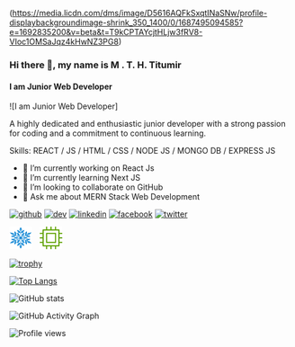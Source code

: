(https://media.licdn.com/dms/image/D5616AQFkSxqtINaSNw/profile-displaybackgroundimage-shrink_350_1400/0/1687495094585?e=1692835200&v=beta&t=T9kCPTAYcjtHLjw3fRV8-VIoc1OMSaJqz4kHwNZ3PG8)
### Hi there 👋, my name is M . T. H. Titumir
#### I am Junior Web Developer
![I am Junior Web Developer]

A highly dedicated and enthusiastic junior developer with a strong passion for coding and a commitment to continuous learning.

Skills: REACT / JS / HTML / CSS / NODE JS / MONGO DB / EXPRESS JS

- 🔭 I’m currently working on React Js 
- 🌱 I’m currently learning Next JS 
- 👯 I’m looking to collaborate on GitHub 
- 💬 Ask me about MERN Stack Web Development 


[<img src='https://cdn.jsdelivr.net/npm/simple-icons@3.0.1/icons/github.svg' alt='github' height='40'>](https://github.com/mthtitumir)  [<img src='https://cdn.jsdelivr.net/npm/simple-icons@3.0.1/icons/dev-dot-to.svg' alt='dev' height='40'>](https://dev.to/https://dev.to/mthtitumir)  [<img src='https://cdn.jsdelivr.net/npm/simple-icons@3.0.1/icons/linkedin.svg' alt='linkedin' height='40'>](https://www.linkedin.com/in/https://www.linkedin.com/in/mthtitumir//)  [<img src='https://cdn.jsdelivr.net/npm/simple-icons@3.0.1/icons/facebook.svg' alt='facebook' height='40'>](https://www.facebook.com/https://www.facebook.com/profile.php?id=100088491060610)  [<img src='https://cdn.jsdelivr.net/npm/simple-icons@3.0.1/icons/twitter.svg' alt='twitter' height='40'>](https://twitter.com/https://twitter.com/mth_titumir)  

<a href='https://archiveprogram.github.com/'><img src='https://raw.githubusercontent.com/acervenky/animated-github-badges/master/assets/acbadge.gif' width='40' height='40'></a> <a href='https://docs.github.com/en/developers'><img src='https://raw.githubusercontent.com/acervenky/animated-github-badges/master/assets/devbadge.gif' width='40' height='40'></a> 

[![trophy](https://github-profile-trophy.vercel.app/?username=mthtitumir)](https://github.com/ryo-ma/github-profile-trophy)

[![Top Langs](https://github-readme-stats.vercel.app/api/top-langs/?username=mthtitumir)](https://github.com/anuraghazra/github-readme-stats)

![GitHub stats](https://github-readme-stats.vercel.app/api?username=mthtitumir&show_icons=true)  

![GitHub Activity Graph](https://activity-graph.herokuapp.com/graph?username=mthtitumir)  

![Profile views](https://gpvc.arturio.dev/mthtitumir)  
